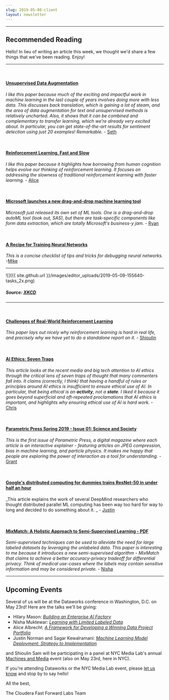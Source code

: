 ```yaml
---
slug: 2019-05-08-client
layout: newsletter
---
```


---

## Recommended Reading

Hello! In lieu of writing an article this week, we thought we'd share a few things that we've been reading.  Enjoy!

---
&nbsp;

#### [Unsupervised Data Augmentation](https://arxiv.org/abs/1904.12848)

_I like this paper because much of the exciting and impactful work in machine learning in the last couple of years involves doing more with less data. This discusses back translation, which is gaining a lot of steam, and the area of data augmentation for text and unsupervised methods is relatively uncharted. Also, it shows that it can be combined and complementary to transfer learning, which we’re already very excited about. In particular, you can get state-of-the-art results for sentiment detection using just 20 examples! Remarkable._ - [Seth](https://twitter.com/shendrickson16)

&nbsp;

#### [Reinforcement Learning, Fast and Slow](http://bit.ly/2HcB4Ct)

_I like this paper because it highlights how borrowing from human cognition helps evolve our thinking of reinforcement learning. It focuses on addressing the slowness of traditional reinforcement learning with faster learning._ - [Alice](https://twitter.com/AliceAlbrecht)


&nbsp;

#### [Microsoft launches a new drag-and-drop machine learning tool](https://techcrunch.com/2019/05/02/microsoft-launches-a-drag-and-drop-machine-learning-tool-and-hosted-jupyter-notebooks/)

_Microsoft just released its own set of ML tools. One is a drag-and-drop autoML tool (look out, SAS), but there are  task-specific components like form data extraction, which are totally Microsoft's business-y jam._ - [Ryan](https://twitter.com/jqpubliq)

&nbsp;

#### [A Recipe for Training Neural Networks](https://karpathy.github.io/2019/04/25/recipe/)

_This is a concise checklist of tips and tricks for debugging neural networks._ -[Mike](https://twitter.com/mikepqr)

--- 
![]({{ site.github.url }}/images/editor_uploads/2019-05-09-155640-tasks_2x.png)
##### Source: [XKCD](https://xkcd.com/1425/)


---
&nbsp;

#### [Challenges of Real-World Reinforcement Learning](https://arxiv.org/abs/1904.12901)

_This paper lays out nicely why reinforcement learning is hard in real life, and precisely why we have yet to do a standalone report on it._ - [Shioulin](https://twitter.com/shioulin_sam)

&nbsp;

#### [AI Ethics: Seven Traps](https://freedom-to-tinker.com/2019/03/25/ai-ethics-seven-traps/)

_This article looks at the recent media and big tech attention to AI ethics through the critical lens of seven traps of thought that many commenters fall into. It claims (correctly, I think) that having a handful of rules or principles around AI ethics is insufficient to ensure ethical use of AI. In particular, that being ethical is an **activity**, not a **state**. I liked it because it goes beyond superficial and oft-repeated proclamations that AI ethics is important, and highlights why ensuring ethical use of AI is hard work._ - [Chris](https://twitter.com/_cjwallace)

&nbsp;

#### [Parametric Press Spring 2019 - Issue 01: Science and Society](https://parametric.press/issue-01/)

_This is the first issue of Parametric Press, a digital magazine where each article is an interactive explainer - featuring articles on JPEG compression, bias in machine learning, and particle physics. It makes me happy that people are exploring the power of interaction as a tool for understanding._ - [Grant](https://twitter.com/GrantCuster)

&nbsp;

#### [Google's distributed computing for dummies trains ResNet-50 in under half an hour](https://www.zdnet.com/article/googles-distributed-computing-for-dummies-trains-restnet-50-in-half-an-hour/)

_This article explains the work of several DeepMind researchers who thought distributed parallel ML computing has been way too hard for way to long and decided to do something about it.  _ - [Justin](https://twitter.com/JustinJDN)

&nbsp;

#### [MixMatch: A Holistic Approach to Semi-Supervised Learning - PDF](https://arxiv.org/pdf/1905.02249.pdf)

_Semi-supervised techniques can be used to alleviate the need for large labeled datasets by leveraging the unlabeled data. This paper is interesting to me because it introduces a new semi-supervised algorithm - MixMatch that claims to achieve a better accuracy-privacy tradeoff for differential privacy. Think of medical use-cases where the labels may contain sensitive information and may be considered private._ - [Nisha](https://twitter.com/NishaMuktewar)

---

## Upcoming Events

Several of us will be at the Dataworks conference in Washington, D.C. on May 23rd! Here are the talks we'll be giving:
* Hilary Mason: _[Building an Enterprise AI Factory](https://dataworkssummit.com/washington-dc-2019/keynote/building-an-enterprise-ai-factory/)_
* Nisha Muktewar: _[Learning with Limited Labeled Data](https://dataworkssummit.com/washington-dc-2019/session/learning-with-limited-labeled-data-2/)_
* Alice Albrecht: _[A Framework for Developing a Winning Data Project Portfolio](https://dataworkssummit.com/washington-dc-2019/session/a-framework-for-developing-a-winning-data-project-portfolio-2/)_
* Justin Norman and Sagar Kewalramani: _[Machine Learning Model Deployment: Strategy to Implementation](https://dataworkssummit.com/washington-dc-2019/session/machine-learning-model-deployment-strategy-to-implementation-3/)_

and Shioulin Sam will be participating in a panel at NYC Media Lab's annual [Machines and Media](https://nycmedialab.org/machines-media-2019) event (also on May 23rd, here in NYC).

If you're attending Dataworks or the NYC Media Lab event, please [let us know](mailto:cffl@cloudera.com) and stop by to say hello! 


All the best,

The Cloudera Fast Forward Labs Team